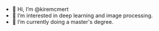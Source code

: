 - 👋 Hi, I’m @kiremcmert
- 👀 I’m interested in deep learning and image processing.
- 🌱 I’m currently doing a master's degree.

<!---
kiremcmert/kiremcmert is a ✨ special ✨ repository because its `README.md` (this file) appears on your GitHub profile.
You can click the Preview link to take a look at your changes.
--->

